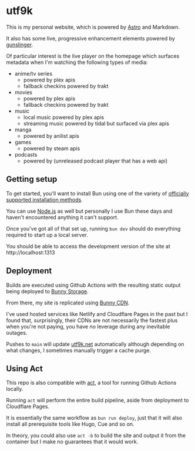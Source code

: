 # utf9k

This is my personal website, which is powered by [Astro](https://astro.build/) and Markdown.

It also has some live, progressive enhancement elements powered by [gunslinger](https://github.com/marcus-crane/gunslinger).

Of particular interest is the live player on the homepage which surfaces metadata when I'm watching the following types of media:

* anime/tv series
  * powered by plex apis
  * fallback checkins powered by trakt
* movies
  * powered by plex apis
  * fallback checkins powered by trakt
* music
  * local music powered by plex apis
  * streaming music powered by tidal but surfaced via plex apis
* manga
  * powered by anilist apis
* games
  * powered by steam apis
* podcasts
  * powered by (unreleased podcast player that has a web api)

## Getting setup

To get started, you'll want to install Bun using one of the variety of [officially supported installation methods](https://bun.sh/).

You can use [Node.js](https://nodejs.org/en) as well but personally I use Bun these days and haven't encountered anything it can't support.

Once you've got all of that set up, running `bun dev` should do everything required to start up a local server.

You should be able to access the development version of the site at http://localhost:1313

## Deployment

Builds are executed using Github Actions with the resulting static output being deployed to [Bunny Storage](https://bunny.net/storage/).

From there, my site is replicated using [Bunny CDN](https://bunny.net/cdn/).

I've used hosted services like Netlify and Cloudflare Pages in the past but I found that, surprisingly, their CDNs are not necessarily the fastest plus when you're not paying, you have no leverage during any inevitable outages.

Pushes to `main` will update [utf9k.net](https://utf9k.net) automatically although depending on what changes, I sometimes manually trigger a cache purge.

## Using Act

This repo is also compatible with [act](https://github.com/nektos/act), a tool for running Github Actions locally.

Running `act` will perform the entire build pipeline, aside from deployment to Cloudflare Pages.

It is essentially the same workflow as `bun run deploy`, just that it will also install all prerequisite tools like Hugo, Cue and so on.

In theory, you could also use `act -b` to build the site and output it from the container but I make no guarantees that it would work.